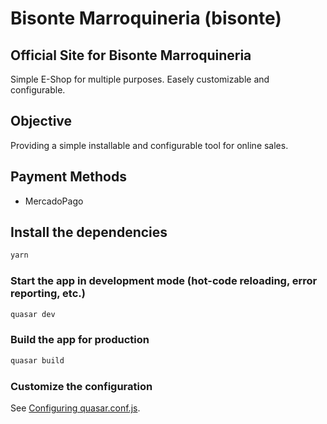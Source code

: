 # Bisonte Marroquineria (bisonte)
## Official Site for Bisonte Marroquineria

Simple E-Shop for multiple purposes. Easely customizable and configurable.

## Objective

Providing a simple installable and configurable tool for online sales.

## Payment Methods

- MercadoPago

## Install the dependencies
```bash
yarn
```

### Start the app in development mode (hot-code reloading, error reporting, etc.)
```bash
quasar dev
```


### Build the app for production
```bash
quasar build
```

### Customize the configuration
See [Configuring quasar.conf.js](https://quasar.dev/quasar-cli/quasar-conf-js).

